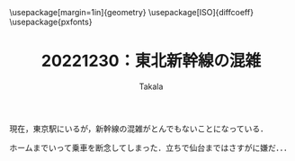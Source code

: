 ﻿---
title: 20221230：東北新幹線の混雑
yesterday: 20221229
tomorrow: 20221231
days: 99
author: Takala
header-includes:
  - \usepackage[margin=1in]{geometry}
  - \usepackage[ISO]{diffcoeff}
  - \usepackage{pxfonts}
---


現在，東京駅にいるが，新幹線の混雑がとんでもないことになっている．

ホームまでいって乗車を断念してしまった．立ちで仙台まではさすがに嫌だ．．．


